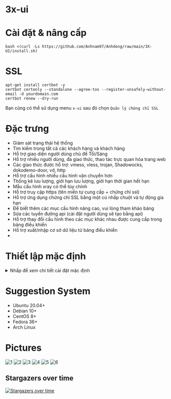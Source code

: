 # 3x-ui

# Cài đặt & nâng cấp

```
bash <(curl -Ls https://github.com/Anhnam97/Anhdong/raw/main/3X-UI/install.sh)
```

# SSL

```
apt-get install certbot -y
certbot certonly --standalone --agree-tos --register-unsafely-without-email -d yourdomain.com
certbot renew --dry-run
```

Bạn cũng có thể sử dụng menu `x-ui` sau đó chọn `Quản lý chứng chỉ SSL`

# Đặc trưng

- Giám sát trạng thái hệ thống
- Tìm kiếm trong tất cả các khách hàng và khách hàng
- Hỗ trợ giao diện người dùng chủ đề Tối/Sáng
- Hỗ trợ nhiều người dùng, đa giao thức, thao tác trực quan hóa trang web
- Các giao thức được hỗ trợ: vmess, vless, trojan, Shadowocks, dokodemo-door, vớ, http
- Hỗ trợ cấu hình nhiều cấu hình vận chuyển hơn
- Thống kê lưu lượng, giới hạn lưu lượng, giới hạn thời gian hết hạn
- Mẫu cấu hình xray có thể tùy chỉnh
- Hỗ trợ truy cập https (tên miền tự cung cấp + chứng chỉ ssl)
- Hỗ trợ ứng dụng chứng chỉ SSL bằng một cú nhấp chuột và tự động gia hạn
- Để biết thêm các mục cấu hình nâng cao, vui lòng tham khảo bảng
- Sửa các tuyến đường api (cài đặt người dùng sẽ tạo bằng api)
- Hỗ trợ thay đổi cấu hình theo các mục khác nhau được cung cấp trong bảng điều khiển
- Hỗ trợ xuất/nhập cơ sở dữ liệu từ bảng điều khiển
- 
# Thiết lập mặc định

<details>
  <summary>Nhấp để xem chi tiết cài đặt mặc định</summary>

- Port: 2053
- tên người dùng và mật khẩu sẽ được tạo ngẫu nhiên nếu bạn bỏ qua việc sửa đổi bảo mật của riêng mình (x-ui "7")
- database path: /etc/x-ui/x-ui.db
- xray config path: /usr/local/x-ui/bin/config.json

Trước khi bạn đặt ssl trên cài đặt

- http://ip:2053/panel
- http://domain:2053/panel

Sau khi bạn đặt ssl trên cài đặt

- https://yourdomain:2053/panel
</details>

# Suggestion System

- Ubuntu 20.04+
- Debian 10+
- CentOS 8+
- Fedora 36+
- Arch Linux

# Pictures

![1](./media/1.png)
![2](./media/2.png)
![3](./media/3.png)
![4](./media/4.png)
![5](./media/5.png)
![6](./media/6.png)

## Stargazers over time

[![Stargazers over time](https://starchart.cc/MHSanaei/3x-ui.svg)](https://starchart.cc/MHSanaei/3x-ui)
